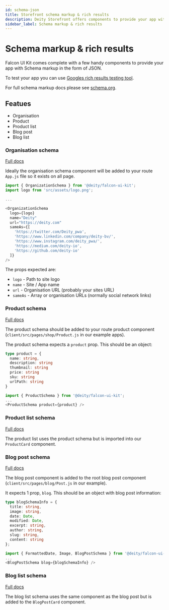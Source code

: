 ```yaml
---
id: schema-json
title: Storefront schema markup & rich results
description: Deity Storefront offers components to provide your app with Schema markup in the form of JSON.
sidebar_label: Schema markup & rich results
---
```


# Schema markup & rich results

Falcon UI Kit comes complete with a few handy components to provide your app with Schema markup in the form of JSON.

To test your app you can use [Googles rich results testing tool](https://search.google.com/test/rich-results).

For full schema markup docs please see [schema.org](https://schema.org/docs/gs.html).


## Featues

- Organisation
- Product
- Product list
- Blog post
- Blog list


### Organisation schema

[Full docs](https://schema.org/Organization)

Ideally the organisation schema component will be added to your route `App.js` file so it exists on all page.

```js
import { OrganizationSchema } from '@deity/falcon-ui-kit';
import logo from 'src/assets/logo.png';

...

<OrganizationSchema
  logo={logo}
  name="Deity"
  url="https://deity.com"
  sameAs={[
    'https://twitter.com/Deity_pwa',
    'https://www.linkedin.com/company/deity-bv/',
    'https://www.instagram.com/deity_pwa/',
    'https://medium.com/deity-io',
    'https://github.com/deity-io'
  ]}
/>
```

The props expected are:

- `logo` - Path to site logo
- `name` - Site / App name
- `url` - Organisation URL (probably your sites URL)
- `sameAs` - Array or organisation URLs (normally social network links)

### Product schema

[Full docs](https://schema.org/Product)

The product schema should be added to your route product component (`client/src/pages/shop/Product.js` in our example apps).

The product schema expects a `product` prop. This should be an object:

```ts
type product = {
  name: string,
  description: string
  thumbnail: string
  price: string
  sku: string
  urlPath: string
}
```

```js
import { ProductSchema } from '@deity/falcon-ui-kit';
...
<ProductSchema product={product} />
```

### Product list schema

[Full docs](https://schema.org/Product)

The product list uses the product schema but is imported into our `ProductCard` component.

### Blog post schema

[Full docs](https://schema.org/Blog)

The blog post component is added to the root blog post component (`client/src/pages/blog/Post.js` in our example).

It expects 1 prop, `blog`. This should be an object with blog post information:

```ts
type blogSchemaInfo = { 
  title: string,
  image: string,
  date: Date,
  modified: Date,
  excerpt: string,
  author: string,
  slug: string,
  content: string
};
```

```js
import { FormattedDate, Image, BlogPostSchema } from '@deity/falcon-ui-kit';
...
<BlogPostSchema blog={blogSchemaInfo} />
```

### Blog list schema

[Full docs](https://schema.org/Blog)

The blog list schema uses the same component as the blog post but is added to the `BlogPostCard` component.

